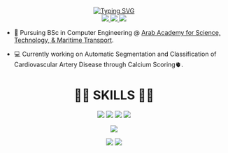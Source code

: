 <p align="center">
  <a href="https://github.com/YehiaSharawy">
  <img src="https://readme-typing-svg.demolab.com?font=Georgia&center=true&size=21&duration=2000&pause=100&multiline=true&width=500&height=80&lines=Yehia+Sharawy;BSc+Senior Year Student+%7C+Software+Engineer;AI+%7C+Computer+Vision" alt="Typing SVG" /> </a>
<br/>
  <a href="mailto:yehiamostafa8@gmail.com">
      <img src="https://img.shields.io/badge/-Email-b22222?style=flat-square&logo=gmail&logoColor=white">
  </a>
  <a href="https://www.linkedin.com/in/yehiasharawy/">
    <img src="https://img.shields.io/badge/Linkedin-0181FF?style=flat-square&logo=linkedin"">
  </a>
  <a href="https://www.kaggle.com/yehiashaarawy">
    <img src="https://img.shields.io/badge/Kaggle-1b1d21?style=flat-square&logo=kaggle"">
  </a>
</p>

* 📖 Pursuing BSc in Computer Engineering @ [Arab Academy for Science, Technology, & Maritime Transport](https://aast.edu/en/index.php). 

* 💻 Currently working on Automatic Segmentation and Classification of Cardiovascular Artery Disease through Calcium Scoring🫀.

<div align="center">
<h1>👨‍💻 SKILLS 👨‍💻</h1>
<img src="https://img.shields.io/badge/HTML5-E34F26?style=for-the-badge&logo=html5&logoColor=white">
<img src="https://img.shields.io/badge/CSS3-1572B6?style=for-the-badge&logo=css3&logoColor=white">
<img src="https://img.shields.io/badge/Sass-CC6699?style=for-the-badge&logo=sass&logoColor=white">
<img src="https://img.shields.io/badge/Javascript-F0DB4F?style=for-the-badge&labelColor=black&logo=javascript&logoColor=F0DB4F">
  
![](http://github-profile-summary-cards.vercel.app/api/cards/profile-details?username=YehiaSharawy&theme=transparent) 

![](http://github-profile-summary-cards.vercel.app/api/cards/repos-per-language?username=YehiaSharawy&theme=transparent) 
![](http://github-profile-summary-cards.vercel.app/api/cards/most-commit-language?username=YehiaSharawy&theme=transparent)
</div>

